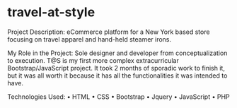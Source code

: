 # travel-at-style
Project Description:
eCommerce platform for a New York based store focusing on travel apparel and hand-held steamer irons.

My Role in the Project:
Sole designer and developer from conceptualization to execution. T@S is my first more complex extracurricular Bootstrap/JavaScript project. It took 2 months of sporadic work to finish it, but it was all worth it because it has all the functionalities it was intended to have.

Technologies Used:
• HTML • CSS • Bootstrap • Jquery • JavaScript • PHP
